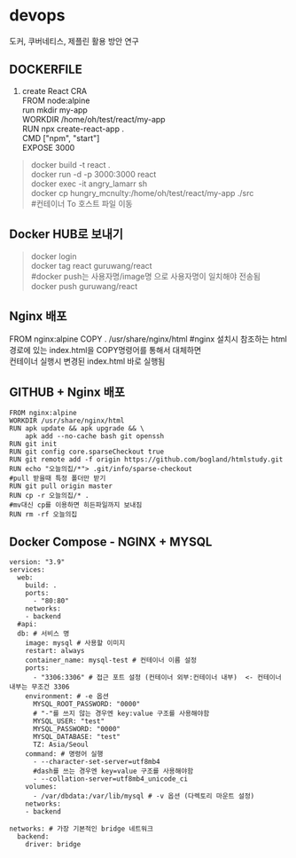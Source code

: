 # devops
도커, 쿠버네티스, 제플린 활용 방안 연구  

## DOCKERFILE
1. create React CRA  
FROM node:alpine  
run mkdir my-app  
WORKDIR /home/oh/test/react/my-app  
RUN npx create-react-app .  
CMD ["npm", "start"]  
EXPOSE 3000  

> docker build -t react .  
> docker run -d -p 3000:3000 react  
> docker exec -it angry_lamarr sh  
> docker cp hungry_mcnulty:/home/oh/test/react/my-app ./src  
#컨테이너 To 호스트 파일 이동

## Docker HUB로 보내기
> docker login  
> docker tag react guruwang/react  
#docker push는 사용자명/image명 으로 사용자명이 일치해야 전송됨  
> docker push guruwang/react  

## Nginx 배포
FROM nginx:alpine
COPY . /usr/share/nginx/html
#nginx 설치시 참조하는 html 경로에 있는 index.html을 COPY명령어를 통해서 대체하면  
컨테이너 실행시 변경된 index.html 바로 실행됨  

## GITHUB + Nginx 배포  
```
FROM nginx:alpine  
WORKDIR /usr/share/nginx/html  
RUN apk update && apk upgrade && \  
    apk add --no-cache bash git openssh  
RUN git init  
RUN git config core.sparseCheckout true  
RUN git remote add -f origin https://github.com/bogland/htmlstudy.git  
RUN echo "오늘의집/*"> .git/info/sparse-checkout  
#pull 받을때 특정 폴더만 받기  
RUN git pull origin master  
RUN cp -r 오늘의집/* .  
#mv대신 cp를 이용하면 히든파일까지 보내짐  
RUN rm -rf 오늘의집  
```

## Docker Compose - NGINX + MYSQL  
```
version: "3.9"  
services:  
  web:  
    build: .  
    ports:  
      - "80:80"  
    networks:  
    - backend  
  #api:  
  db: # 서비스 명  
    image: mysql # 사용할 이미지  
    restart: always  
    container_name: mysql-test # 컨테이너 이름 설정  
    ports:  
      - "3306:3306" # 접근 포트 설정 (컨테이너 외부:컨테이너 내부)  <- 컨테이너 내부는 무조건 3306  
    environment: # -e 옵션  
      MYSQL_ROOT_PASSWORD: "0000"  
      # "-"를 쓰지 않는 경우엔 key:value 구조를 사용해야함  
      MYSQL_USER: "test"  
      MYSQL_PASSWORD: "0000"  
      MYSQL_DATABASE: "test"   
      TZ: Asia/Seoul  
    command: # 명령어 실행  
      - --character-set-server=utf8mb4
      #dash를 쓰는 경우엔 key=value 구조를 사용해야함  
      - --collation-server=utf8mb4_unicode_ci  
    volumes:  
      - /var/dbdata:/var/lib/mysql # -v 옵션 (다렉토리 마운트 설정)  
    networks:  
    - backend  

networks: # 가장 기본적인 bridge 네트워크  
  backend:  
    driver: bridge  
```
